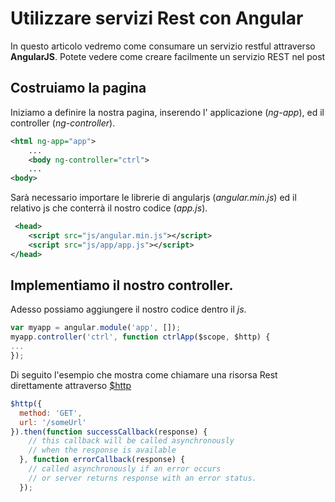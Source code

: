 # Utilizzare servizi Rest con Angular
In questo articolo vedremo come consumare un servizio restful attraverso **AngularJS**.
Potete vedere come creare facilmente un servizio REST nel post []() 

## Costruiamo la pagina
Iniziamo a definire la nostra pagina, inserendo l' applicazione (_ng-app_), ed il controller (_ng-controller_).

```xml
<html ng-app="app">
	...
	<body ng-controller="ctrl">
	...
<body>
```

Sarà necessario importare le librerie di angularjs (_angular.min.js_) ed il relativo js che conterrà il nostro codice (_app.js_).

```xml
 <head>
	<script src="js/angular.min.js"></script>
	<script src="js/app/app.js"></script>
</head>
```

## Implementiamo il nostro controller.
Adesso possiamo aggiungere il nostro codice dentro il _js_.

```javascript
var myapp = angular.module('app', []);
myapp.controller('ctrl', function ctrlApp($scope, $http) {
...
});
```

Di seguito l'esempio che mostra come chiamare una risorsa Rest direttamente attraverso 
<a href="https://docs.angularjs.org/api/ng/service/$http" target="_blank">$http</a>

```javascript
$http({
  method: 'GET',
  url: '/someUrl'
}).then(function successCallback(response) {
    // this callback will be called asynchronously
    // when the response is available
  }, function errorCallback(response) {
    // called asynchronously if an error occurs
    // or server returns response with an error status.
  });
```
